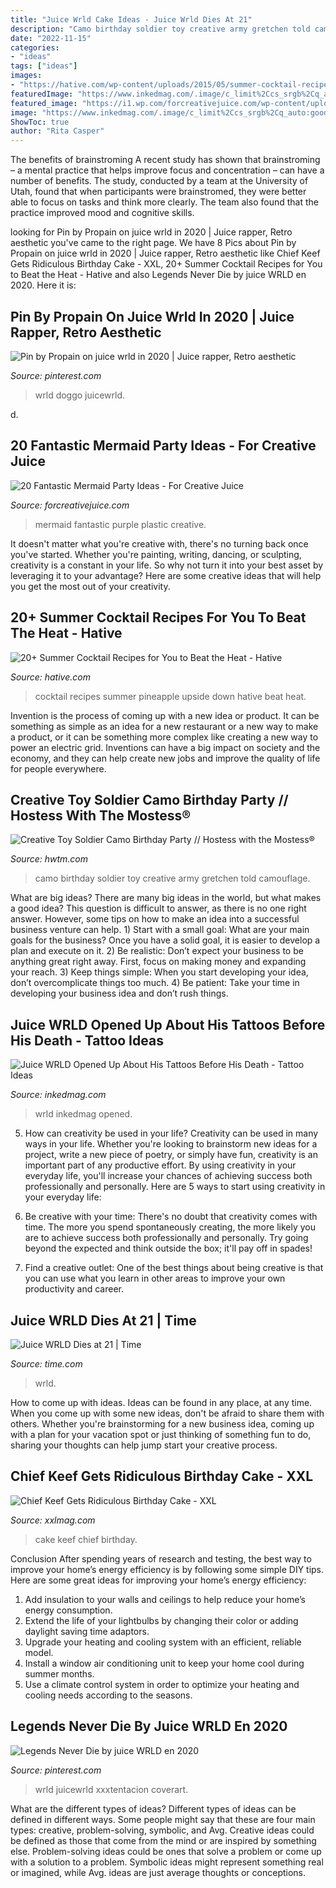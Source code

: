 ```yaml
---
title: "Juice Wrld Cake Ideas - Juice Wrld Dies At 21"
description: "Camo birthday soldier toy creative army gretchen told camouflage"
date: "2022-11-15"
categories:
- "ideas"
tags: ["ideas"]
images:
- "https://hative.com/wp-content/uploads/2015/05/summer-cocktail-recipes/17-summer-cocktail-recipes.jpg"
featuredImage: "https://www.inkedmag.com/.image/c_limit%2Ccs_srgb%2Cq_auto:good%2Cw_700/MTY4OTMwMTI1MDU4OTQyNjcy/screen-shot-2019-12-10-at-122206-pm.png"
featured_image: "https://i1.wp.com/forcreativejuice.com/wp-content/uploads/2016/05/mermaid-party-ideas/15-mermaid-party-ideas.jpg?w=600&amp;ssl=1"
image: "https://www.inkedmag.com/.image/c_limit%2Ccs_srgb%2Cq_auto:good%2Cw_700/MTY4OTMwMTI1MDU4OTQyNjcy/screen-shot-2019-12-10-at-122206-pm.png"
ShowToc: true
author: "Rita Casper"
---
```



The benefits of brainstroming
A recent study has shown that brainstroming – a mental practice that helps improve focus and concentration – can have a number of benefits. The study, conducted by a team at the University of Utah, found that when participants were brainstromed, they were better able to focus on tasks and think more clearly. The team also found that the practice improved mood and cognitive skills.

	

		
looking for Pin by Propain on juice wrld in 2020 | Juice rapper, Retro aesthetic you've came to the right page. We have 8 Pics about Pin by Propain on juice wrld in 2020 | Juice rapper, Retro aesthetic like Chief Keef Gets Ridiculous Birthday Cake - XXL, 20+ Summer Cocktail Recipes for You to Beat the Heat - Hative and also Legends Never Die by juice WRLD en 2020. Here it is:
		
    
## Pin By Propain On Juice Wrld In 2020 | Juice Rapper, Retro Aesthetic

<img loading=lazy src="https://i.pinimg.com/736x/39/a9/83/39a983293cc56a5330f2407028b93a30.jpg" onerror="this.onerror=null;this.src='https://tse3.mm.bing.net/th?id=OIP.fG-SIhwUBePMuDyqYP-7aQHaHZ&amp;pid=15.1';" alt="Pin by Propain on juice wrld in 2020 | Juice rapper, Retro aesthetic">

_Source: pinterest.com_

>wrld doggo juicewrld. 

	

d.

    
## 20 Fantastic Mermaid Party Ideas - For Creative Juice

<img loading=lazy src="https://i1.wp.com/forcreativejuice.com/wp-content/uploads/2016/05/mermaid-party-ideas/15-mermaid-party-ideas.jpg?w=600&amp;ssl=1" onerror="this.onerror=null;this.src='https://tse1.mm.bing.net/th?id=OIP.1AouGCWXMVYC_MTsqvIfLgHaJ4&amp;pid=15.1';" alt="20 Fantastic Mermaid Party Ideas - For Creative Juice">

_Source: forcreativejuice.com_

>mermaid fantastic purple plastic creative. 

	

It doesn't matter what you're creative with, there's no turning back once you've started. Whether you're painting, writing, dancing, or sculpting, creativity is a constant in your life. So why not turn it into your best asset by leveraging it to your advantage? Here are some creative ideas that will help you get the most out of your creativity.

    
## 20+ Summer Cocktail Recipes For You To Beat The Heat - Hative

<img loading=lazy src="https://hative.com/wp-content/uploads/2015/05/summer-cocktail-recipes/17-summer-cocktail-recipes.jpg" onerror="this.onerror=null;this.src='https://tse4.mm.bing.net/th?id=OIP.jgSUKWj-Qq56pqQ1evJRwgHaL_&amp;pid=15.1';" alt="20+ Summer Cocktail Recipes for You to Beat the Heat - Hative">

_Source: hative.com_

>cocktail recipes summer pineapple upside down hative beat heat. 

	

Invention is the process of coming up with a new idea or product. It can be something as simple as an idea for a new restaurant or a new way to make a product, or it can be something more complex like creating a new way to power an electric grid. Inventions can have a big impact on society and the economy, and they can help create new jobs and improve the quality of life for people everywhere.

    
## Creative Toy Soldier Camo Birthday Party // Hostess With The Mostess®

<img loading=lazy src="http://www.hwtm.com/wp-content/uploads/2014/06/camo-party-desserts.jpg" onerror="this.onerror=null;this.src='https://tse4.mm.bing.net/th?id=OIP.M0B9-WwoBgwKhEZhQ-1J1wHaKi&amp;pid=15.1';" alt="Creative Toy Soldier Camo Birthday Party // Hostess with the Mostess®">

_Source: hwtm.com_

>camo birthday soldier toy creative army gretchen told camouflage. 

	

What are big ideas?
There are many big ideas in the world, but what makes a good idea? This question is difficult to answer, as there is no one right answer. However, some tips on how to make an idea into a successful business venture can help. 1) Start with a small goal: What are your main goals for the business? Once you have a solid goal, it is easier to develop a plan and execute on it. 2) Be realistic: Don’t expect your business to be anything great right away. First, focus on making money and expanding your reach. 3) Keep things simple: When you start developing your idea, don’t overcomplicate things too much. 4) Be patient: Take your time in developing your business idea and don’t rush things.

    
## Juice WRLD Opened Up About His Tattoos Before His Death - Tattoo Ideas

<img loading=lazy src="https://www.inkedmag.com/.image/c_limit%2Ccs_srgb%2Cq_auto:good%2Cw_700/MTY4OTMwMTI1MDU4OTQyNjcy/screen-shot-2019-12-10-at-122206-pm.png" onerror="this.onerror=null;this.src='https://tse4.mm.bing.net/th?id=OIP.jQctVCf7GauiHQ-iAkzBvwAAAA&amp;pid=15.1';" alt="Juice WRLD Opened Up About His Tattoos Before His Death - Tattoo Ideas">

_Source: inkedmag.com_

>wrld inkedmag opened. 

	

5. How can creativity be used in your life?
Creativity can be used in many ways in your life. Whether you're looking to brainstorm new ideas for a project, write a new piece of poetry, or simply have fun, creativity is an important part of any productive effort. By using creativity in your everyday life, you'll increase your chances of achieving success both professionally and personally. Here are 5 ways to start using creativity in your everyday life:
1. Be creative with your time: There's no doubt that creativity comes with time. The more you spend spontaneously creating, the more likely you are to achieve success both professionally and personally. Try going beyond the expected and think outside the box; it'll pay off in spades!

2. Find a creative outlet: One of the best things about being creative is that you can use what you learn in other areas to improve your own productivity and career.

    
## Juice WRLD Dies At 21 | Time

<img loading=lazy src="https://api.time.com/wp-content/uploads/2019/12/GettyImages-1156167469.jpg?quality=85&amp;w=1024&amp;h=628&amp;crop=1" onerror="this.onerror=null;this.src='https://tse3.mm.bing.net/th?id=OIP.cB5-MUHM3B_L_MwLpxrtlwHaEi&amp;pid=15.1';" alt="Juice WRLD Dies at 21 | Time">

_Source: time.com_

>wrld. 

	

How to come up with ideas.
Ideas can be found in any place, at any time. When you come up with some new ideas, don't be afraid to share them with others. Whether you're brainstorming for a new business idea, coming up with a plan for your vacation spot or just thinking of something fun to do, sharing your thoughts can help jump start your creative process.

    
## Chief Keef Gets Ridiculous Birthday Cake - XXL

<img loading=lazy src="https://townsquare.media/site/812/files/2016/08/chief-keef-cake-1.jpg?w=600&amp;h=0&amp;zc=1&amp;s=0&amp;a=t&amp;q=89" onerror="this.onerror=null;this.src='https://tse1.mm.bing.net/th?id=OIP.YbYq_ETTezFF_CEj46K1TwHaJ7&amp;pid=15.1';" alt="Chief Keef Gets Ridiculous Birthday Cake - XXL">

_Source: xxlmag.com_

>cake keef chief birthday. 

	

Conclusion
After spending years of research and testing, the best way to improve your home’s energy efficiency is by following some simple DIY tips. Here are some great ideas for improving your home’s energy efficiency: 
1. Add insulation to your walls and ceilings to help reduce your home’s energy consumption. 
2. Extend the life of your lightbulbs by changing their color or adding daylight saving time adaptors. 
3. Upgrade your heating and cooling system with an efficient, reliable model. 
4. Install a window air conditioning unit to keep your home cool during summer months. 
5. Use a climate control system in order to optimize your heating and cooling needs according to the seasons.

    
## Legends Never Die By Juice WRLD En 2020

<img loading=lazy src="https://i.pinimg.com/736x/32/bd/87/32bd87e556bd83b2b3a626c9a0e0f10e.jpg" onerror="this.onerror=null;this.src='https://tse4.mm.bing.net/th?id=OIP.LQjK3pXVgpeQLt8sBnrzRQHaHa&amp;pid=15.1';" alt="Legends Never Die by juice WRLD en 2020">

_Source: pinterest.com_

>wrld juicewrld xxxtentacion coverart. 

	

What are the different types of ideas?
Different types of ideas can be defined in different ways. Some people might say that these are four main types: creative, problem-solving, symbolic, and Avg.
Creative ideas could be defined as those that come from the mind or are inspired by something else. Problem-solving ideas could be ones that solve a problem or come up with a solution to a problem. Symbolic ideas might represent something real or imagined, while Avg. ideas are just average thoughts or conceptions.


